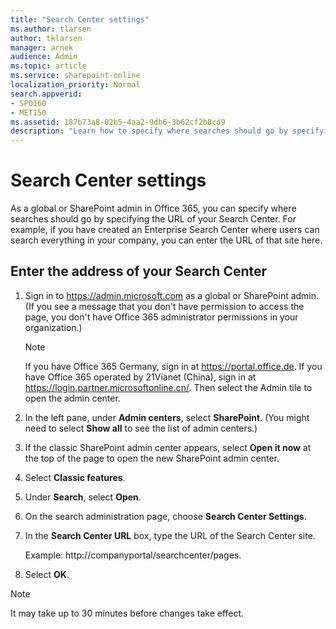```yaml
---
title: "Search Center settings"
ms.author: tlarsen
author: tklarsen
manager: arnek
audience: Admin
ms.topic: article
ms.service: sharepoint-online
localization_priority: Normal
search.appverid:
- SPO160
- MET150
ms.assetid: 187b73a8-02b5-4aa2-9db6-3b62cf2b8cd9
description: "Learn how to specify where searches should go by specifying the URL of your Search Center."
---
```


# Search Center settings

As a global or SharePoint admin in Office 365, you can specify where searches should go by specifying the URL of your Search Center. For example, if you have created an Enterprise Search Center where users can search everything in your company, you can enter the URL of that site here. 
  
## Enter the address of your Search Center
<a name="__goback"> </a>

1. Sign in to https://admin.microsoft.com as a global or SharePoint admin. (If you see a message that you don't have permission to access the page, you don't have Office 365 administrator permissions in your organization.)
    
    > [!NOTE]
    > If you have Office 365 Germany, sign in at https://portal.office.de. If you have Office 365 operated by 21Vianet (China), sign in at https://login.partner.microsoftonline.cn/. Then select the Admin tile to open the admin center.  
    
2. In the left pane, under **Admin centers**, select **SharePoint**. (You might need to select **Show all** to see the list of admin centers.) 

3. If the classic SharePoint admin center appears, select **Open it now** at the top of the page to open the new SharePoint admin center.
    
4. Select **Classic features**. 
 
5. Under **Search**, select **Open**.
    
6. On the search administration page, choose **Search Center Settings**.
    
7. In the **Search Center URL** box, type the URL of the Search Center site. 
  
    Example: http://companyportal/searchcenter/pages.
    
8. Select **OK**.
    
> [!NOTE]
>  It may take up to 30 minutes before changes take effect. 
  

